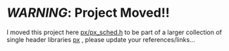 # *WARNING*: Project Moved!!

I moved this project here [px/px_sched.h](https://github.com/pplux/px/blob/master/px_sched.h) to be part of a larger collection of single header libraries [px](https://github.com/pplux/px) , please update your references/links...

